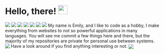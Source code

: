 # Hello, there! <img src="https://raw.githubusercontent.com/MartinHeinz/MartinHeinz/master/wave.gif" width="30px">
![](https://img.shields.io/badge/Code-C-informational?style=flat&logo=c&logoColor=white&color=2bbc8a)
![](https://img.shields.io/badge/Code-CSharp-informational?style=flat&logo=csharp&logoColor=white&color=2bbc8a)
![](https://img.shields.io/badge/Code-JavaScript-informational?style=flat&logo=javascript&logoColor=white&color=2bbc8a)
![](https://img.shields.io/badge/Code-Python-informational?style=flat&logo=python&logoColor=white&color=2bbc8a)
![](https://img.shields.io/badge/OS-Linux-informational?style=flat&logo=linux&logoColor=white&color=2bbc8a)
![](https://img.shields.io/badge/OS-Windows-informational?style=flat&logo=windows&logoColor=white&color=2bbc8a)
![](https://img.shields.io/badge/Editor-VSCode-informational?style=flat&logo=vscode&logoColor=white&color=2bbc8a)
My name is Emily, and I like to code as a hobby, I make everything from websites to not so powerful applications in many languages.
You will see me commit a few things here and there, but the majority of my repositories are private for personal use between systems.
Have a look around if you find anything interesting or not.
<img align="left" src="https://github-readme-stats.vercel.app/api/top-langs/?username=aithepotato&theme=dracula" />
<img align="center" src="https://github-readme-stats.vercel.app/api/?username=aithepotato&theme=dracula" />
